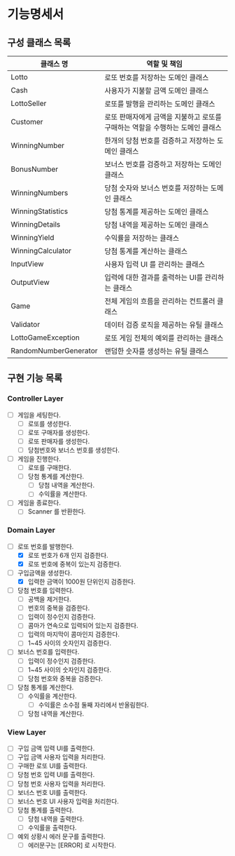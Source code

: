 # 기능명세서

## 구성 클래스 목록

| 클래스 명                 | 역할 및 책임                                     |
|-----------------------|---------------------------------------------|
| Lotto                 | 로또 번호를 저장하는 도메인 클래스                         |
| Cash                  | 사용자가 지불할 금액 도메인 클래스                         |
| LottoSeller           | 로또를 발행을 관리하는 도메인 클래스                        |
| Customer              | 로또 판매자에게 금액을 지불하고 로또를 구매하는 역할을 수행하는 도메인 클래스 |
| WinningNumber         | 한개의 당첨 번호를 검증하고 저장하는 도메인 클래스                |
| BonusNumber           | 보너스 번호를 검증하고 저장하는 도메인 클래스                   |
| WinningNumbers        | 당첨 숫자와 보너스 번호를 저장하는 도메인 클래스                 |
| WinningStatistics     | 당첨 통계를 제공하는 도메인 클래스                         |
| WinningDetails        | 당첨 내역을 제공하는 도메인 클래스                         |
| WinningYield          | 수익률을 저장하는 클래스                               |
| WinningCalculator     | 당첨 통계를 계산하는 클래스                             |
| InputView             | 사용자 입력 UI 를 관리하는 클래스                        |
| OutputView            | 입력에 대한 결과를 출력하는 UI를 관리하는 클래스                |
| Game                  | 전체 게임의 흐름을 관리하는 컨트롤러 클래스                    |
| Validator             | 데이터 검증 로직을 제공하는 유틸 클래스                      |
| LottoGameException    | 로또 게임 전체의 예외를 관리하는 클래스                      |
| RandomNumberGenerator | 랜덤한 숫자를 생성하는 유틸 클래스                         |

## 구현 기능 목록

### Controller Layer

- [ ]  게임을 세팅한다.
    - [ ]  로또를 생성한다.
    - [ ]  로또 구매자를 생성한다.
    - [ ]  로또 판매자를 생성한다.
    - [ ]  당첨번호와 보너스 번호를 생성한다.
- [ ]  게임을 진행한다.
    - [ ]  로또를 구매한다.
    - [ ]  당첨 통계를 계산한다.
        - [ ]  당첨 내역을 계산한다.
        - [ ]  수익률을 계산한다.
- [ ]  게임을 종료한다.
    - [ ]  Scanner 를 반환한다.

### Domain Layer

- [ ]  로또 번호를 발행한다.
    - [X]  로또 번호가 6개 인지 검증한다.
    - [X]  로또 번호에 중복이 있는지 검증한다.
- [ ]  구입금액을 생성한다.
    - [X]  입력한 금액이 1000원 단위인지 검증한다.
- [ ]  당첨 번호를 입력한다.
    - [ ]  공백을 제거한다.
    - [ ]  번호의 중복을 검증한다.
    - [ ]  입력이 정수인지 검증한다.
    - [ ]  콤마가 연속으로 입력되어 있는지 검증한다.
    - [ ]  입력의 마지막이 콤마인지 검증한다.
    - [ ]  1~45 사이의 숫자인지 검증한다.
- [ ]  보너스 번호를 입력한다.
    - [ ]  입력이 정수인지 검증한다.
    - [ ]  1~45 사이의 숫자인지 검증한다.
    - [ ]  당첨 번호와 중복을 검증한다.
- [ ]  당첨 통계를 계산한다.
    - [ ]  수익률을 계산한다.
        - [ ]  수익률은 소수점 둘째 자리에서 반올림한다.
    - [ ]  당첨 내역을 계산한다.

### View Layer

- [ ]  구입 금액 입력 UI를 출력한다.
- [ ]  구입 금액 사용자 입력을 처리한다.
- [ ]  구매한 로또 UI를 출력한다.
- [ ]  당첨 번호 입력 UI를 출력한다.
- [ ]  당첨 번호 사용자 입력을 처리한다.
- [ ]  보너스 번호 UI를 출력한다.
- [ ]  보너스 번호 UI 사용자 입력을 처리한다.
- [ ]  당첨 통계를 출력한다.
    - [ ]  당첨 내역을 출력한다.
    - [ ]  수익률을 출력한다.
- [ ]  예외 상황시 에러 문구를 출력한다.
    - [ ]  에러문구는 [ERROR] 로 시작한다.